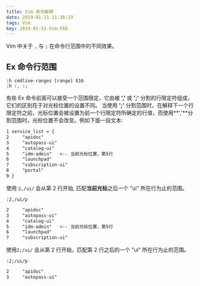 ```yaml
---
title: Vim 命令解释
date: 2019-01-11 11:38:23
tags: Vim
key: 2019-01-11-Vim-FAQ
---
```


Vim 中关于 `,` 与 `;` 在命令行范围中的不同效果。

<!--more-->

## Ex 命令行范围

```vim
:h cmdline-ranges [range] E16
:h :, :;
```

有些 Ex 命令前面可以接受一个范围限定，它由被 **','** 或 **';'** 分割的行限定符组成，它们的区别在于对光标位置的设置不同。
当使用 **';'** 分割范围时，在解释下一个行限定符之前，光标位置会被设置为前一个行限定符所确定的行值，而使用**','**分割范围时，光标位置不会改变。例如下面一段文本:

```txt
1 service_list = {
2     "apidoc"
3     "autopass-ui"
4     "catalog-ui"
5     "idm-admin"   <-- 当前光标位置，第5行
6     "launchpad"
7     "subscription-ui"
8     "portal"
9 }
```

使用 `2,/ui/` 会从第 2 行开始, 匹配**当前光标**之后一个 "ui" 所在行为止的范围。

```vim
:2,/ui/p
```

```txt
2     "apidoc"
3     "autopass-ui"
4     "catalog-ui"
5     "idm-admin"   <-- 当前光标位置，第5行
6     "launchpad"
7     "subscription-ui"
```

使用`2;/ui/` 会从第 2 行开始，匹配第 2 行之后的一个 "ui" 所在行为止的范围。

```vim
:2;/ui/p
```

```txt
2     "apidoc"
3     "autopass-ui"
```